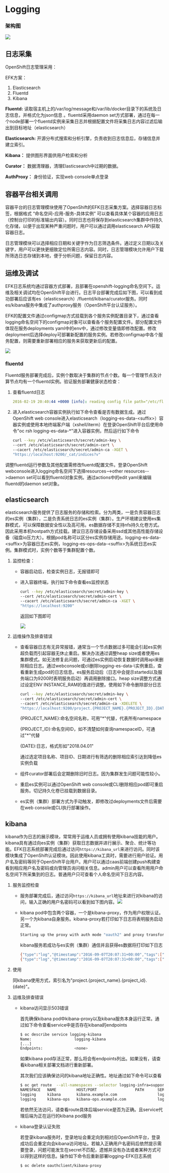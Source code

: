 # Logging

### 架构图

![](.gitbook/assets/efk_arc.png)

## 日志采集

OpenShift日志管理采用：

EFK方案：

1. Elasticsearch
2. Fluentd
3. Kibana

**Fluentd:** 读取宿主机上的/var/log/message和/var/lib/docker目录下的系统及日志信息，并格式化为json信息 。fluentd采用daemon set方式部署，通过在每一个node部署一个fluentd实例来采集日志并根据配置文件将采集日志内容过滤后输出到目标地址（elasticsearch）

**Elasticsearch:** 开源分布式搜索和分析引擎，负责收到日志信息后，存储信息并建立索引。

**Kibana：** 提供图形界面供用户检索和分析

**Curator：** 数据清理器，清理Elasticsearch中过期的数据。

**AuthProxy：** 身份验证，实现web console单点登录

## 容器平台相关调用

容器平台的日志管理模块使用了OpenShift的EFK日志采集方案。选择容器日志标签，根据格式 “命名空间-应用-服务-具体实例” 可以查看具体某个容器的应用日志（控制台打印的标准输出内容）。同时日志也将保存到elasticsearch集群中作持久化存储，以便于出现某种严重问题时，用户可以通过调用elasticsearch API获取容器日志。

日志管理模块可以选择相应日期和关键字作为日志筛选条件。通过定义日期以及关键字，用户可以更快更细致定位所需日志内容。同时，日志管理模块允许用户下载所筛选日志存储到本地，便于分析问题，保留日志内容。

## 运维及调试

EFK日志系统均通过容器方式部署，且部署在openshift-logging命名空间下。运维及相关调试均在OpenShift平台进行。日志平台部署完成后如下图，可以看到成功部署后应该有es（elasticsearch）/fluentd/kibana/curator服务。同时es/kibana服务中集成了authproxy服务（OpenShift平台认证服务）。

EFK的配置文件通过configmap方式挂载到各个服务实例配置目录下，通过查看logging命名空间下的configmap对象可以查看各个服务配置文件。部分配置文件体现在服务deployments yaml中的env中，通过修改变量值即修改配置。修改deployment后选择deploy可部署新配置的服务实例。若修改configmap中各个服务配置，则需要重新部署相应的服务来获取更新后的配置。

![](.gitbook/assets/deploy.png)

### fluentd

Fluentd服务部署完成后，实例个数取决于集群的节点个数。每一个管理节点及计算节点均有一个fluentd实例。验证服务部署健康状态检查：

1. 查看fluentd日志

   ```yaml
   2016-02-19 20:40:44 +0000 [info]: reading config file path="/etc/fluent/fluent.conf"
   ```

2. 进入elasticsearch容器实例执行如下命令查看是否有数据生成。通过OpenShift web console进入elasticsearch（logging-es-data-&lt;suffix&gt;）容器实例或使用本地终端客户端（xshell/iterm）在登录OpenShift平台后使用命令"oc rsh logging-es-data-\*"进入容器实例，然后运行如下命令

   ```bash
   curl --key /etc/elasticsearch/secret/admin-key \
   --cert /etc/elasticsearch/secret/admin-cert \
   --cacert /etc/elasticsearch/secret/admin-ca -XGET \
   "https://localhost:9200/_cat/indices?v"
   ```

调整fluentd运行参数及其他配置需修改fluentd配置文件。登录OpenShift webconsole进入logging命名空间下选择resources--&gt;other resources--&gt;daemon set可以看到fluentd对象实例。通过actions中的edit yaml来编辑fluentd的daemon set对象。

## elasticsearch

elasticsearch服务提供了日志服务的存储和检索。分为两类，一是负责容器日志的es实例（集群），二是负责系统日志的es实例（集群）。生产环境建议使用es集群模式，可以保障数据安全性以及高可用。es数据存储不支持nfs持久化卷方式。因此采用本机hostpath方式挂载。建议日志存储设备采用ssd或其他高性能存储设备（磁盘io压力大）。根据pod名称可以区分es实例存储用途。logging-es-data-&lt;suffix&gt;为容器日志es实例，logging-es-ops-data-&lt;suffix&gt;为系统日志es实例。集群模式时，实例个数等于集群配置个数。

1. 监控检查：
   * 容器启动后，检查实例日志，无报错即可
   * 进入容器终端，执行如下命令查看es监控状态

     ```bash
     curl --key /etc/elasticsearch/secret/admin-key \
     --cert /etc/elasticsearch/secret/admin-cert \
     --cacert /etc/elasticsearch/secret/admin-ca -XGET \
     "https://localhost:9200"
     ```

     返回如下图即可

     ![](.gitbook/assets/es_healthcheck.png)
2. 运维操作及排查错误
   * 查看容器日志有无异常报错，通常当一个节点数据过多可能会引起es实例超负载而引起容器无休止重启。解决办法通过调整heap size或者使用es集群模式。如无法修复此问题，可通过es实例启动恢复数据时调用api来删除相应日志。通过webconsole或cli删除logging-es-data-\实例重启，查看重新生成pod的日志信息。es服务启动后（日志中会提示started以及服务端口为9200时表明服务启动）再调用删除接口。heap size调整方式通过设定ENV INSTANCE\_RAM的值进行调整。使用如下命令删除部分日志

     ```bash
     curl --key /etc/elasticsearch/secret/admin-key \
     --cert /etc/elasticsearch/secret/admin-cert \
     --cacert /etc/elasticsearch/secret/admin-ca -XDELETE \
     "https://localhost:9200/project.{PROJECT_NAME}.{PROJECT_ID}.{DATE}"
     ```

     {PROJECT\_NAME}:命名空间名称，可用"\*"代替，代表所有namespace

     {PROJECT\_ID}:命名空间ID，如不清楚如何查询namespaceID，可通过"\*"代替

     {DATE}:日志，格式形如"2018.04.01"

     通过选定项目名称、项目ID、日期进行有筛选的删除相应索引达到降低es实例负载

   * 组件curator部署后会定期删除旧时日志。因为集群发生问题可能性较小。
   * 重启es实例可以通过OpenShift web console或CLI删除相应pod即可重启服务。切记持久化卷已挂载到数据目录。
   * es实例（集群）部署方式为手动触发，即修改过deployments文件后需要在web console或CLI执行部署操作。

## kibana

kibana作为日志的展示模块，常常用于运维人员或拥有使用kibana技能的用户。kibana具有通过向es实例（集群）获取日志数据并进行展示、聚合、统计等功能。EFK日志系统部署完成后通过访问`https://kibana_url`来进行访问。同时该模块集成了OpenShift认证模块。因此使用kibana工具时，需要进行用户验证。用户名及密码等同于OpenShift平台用户。用户可以通过caas前端创建push构建查看到相应用户名及密码或向管理员询问相关信息。admin用户可以查看所用用户命名空间下所采集到的日志。普通用户只可查看个人命名空间下日志内容。

1. 服务监控检查
   * 服务部署完成后，通过访问`https://kibana_url`地址来进行对kibana的访问，输入正确的用户名密码可以看到如下图内容。![](.gitbook/assets/kibana_check%20%281%29.png)
   * kibana pod中包含两个容器，一个是kibana-proxy，作为用户权限认证。另一个为kibana自身服务。kibana-proxy若打印如下日志将表明服务启动正常。

     ```bash
     Starting up the proxy with auth mode "oauth2" and proxy transform "user_header,token_header".
     ```

     kibana服务若成功与es实例（集群）通信并且获得es数据将打印如下日志

     ```bash
     {"type":"log","@timestamp":"2016-09-07T20:07:31+00:00","tags":["listening","info"],"pid":8,"message":"Server running at http://0.0.0.0:5601"}
     {"type":"log","@timestamp":"2016-09-07T20:07:31+00:00","tags":["status","plugin:elasticsearch","info"],"pid":8,"name":"plugin:elasticsearch","state":"green","message":"Status changed from yellow to green - Kibana index ready","prevState":"yellow","prevMsg":"Waiting for Elasticsearch"}
     ```
2. 使用

   同kibana使用方式，索引名为"project.{project\_name}.{project\_id}.{date}"。

3. 运维及排查错误
   * kibana访问显示503错误

     首先确保kibana pod中kibana-proxy以及kibana服务本身运行正常。通过如下命令查看service中是否存在kibana的endpoints

     ```bash
     $ oc describe service logging-kibana
     Name:                   logging-kibana
     [...]
     Endpoints:              <none>
     ```

     如果kibana pod存活正常，那么将会有endpoints列出。如果没有，请查看kibana相关部署文档进行重新部署。

     其次我们应该确保访问的kibana地址正确性。地址通过如下命令可以查看

     ```bash
     $ oc get route  --all-namespaces --selector logging-infra=support
     NAMESPACE   NAME         HOST/PORT                 PATH      SERVICE
     logging     kibana       kibana.example.com                  logging-kibana
     logging     kibana-ops   kibana-ops.example.com              logging-kibana-ops
     ```

     若依然无法访问，请查看route具体后端service是否为正确。且service代理后端为正在运行的kibana pod服务

   * kibana登录认证失败

     若登录kibana服务时，登录地址会重定向到相对应OpenShift平台，登录成功后会重定向会kibana访问地址。若输入正确用户名密码后依然提示需要登录，问题可能发生在secret不匹配，遗憾并没有办法或者某种方式可以得到这样的信息。操作如下命令后重新部署logging-EFK日志系统

     ```bash
     $ oc delete oauthclient/kibana-proxy
     ```

